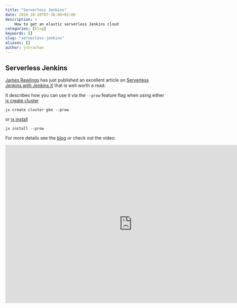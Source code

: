```yaml
---
title: "Serverless Jenkins"
date: 2018-10-20T07:36:00+02:00
description: >
    How to get an elastic serverless Jenkins cloud
categories: [blog]
keywords: []
slug: "serverless-jenkins"
aliases: []
author: jstrachan
---
```


## Serverless Jenkins

[James Rawlings](https://medium.com/@jdrawlings/) has just published an excellent article on [Serverless Jenkins with Jenkins X](https://medium.com/@jdrawlings/serverless-jenkins-with-jenkins-x-9134cbfe6870) that is well worth a read.

It describes how you can use it via the `--prow` feature flag when using either [jx create cluster](/commands/jx_create_cluster/) 

    jx create cluster gke --prow
    
or [jx install](/commands/jx_install/)

    jx install --prow 
    
For more details see the [blog](https://medium.com/@jdrawlings/serverless-jenkins-with-jenkins-x-9134cbfe6870) or check out the video:
         
<iframe width="800" height="500" src="https://www.youtube.com/embed/DmhDvr8fExA" frameborder="0" allow="autoplay; encrypted-media" allowfullscreen></iframe>    

